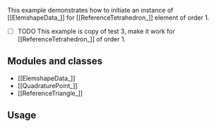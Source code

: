 This example demonstrates how to initiate an instance of [[ElemshapeData_]] for [[ReferenceTetrahedron_]] element of order 1.

- [ ] TODO This example is copy of test 3, make it work for [[ReferenceTetrahedron_]] of order 1.

## Modules and classes

- [[ElemshapeData_]]
- [[QuadraturePoint_]]
- [[ReferenceTriangle_]]

## Usage
